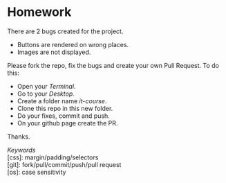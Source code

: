 # Homework #

There are 2 bugs created for the project.
 - Buttons are rendered on wrong places.
 - Images are not displayed.
  
Please fork the repo, fix the bugs and create your own Pull Request. To do this:
- Open your _Terminal_.
- Go to your _Desktop_.
- Create a folder name _it-course_.
- Clone this repo in this new folder.
- Do your fixes, commit and push.
- On your github page create the PR.
  
  
Thanks.  
  
  
_Keywords_  
[css]: margin/padding/selectors  
[git]: fork/pull/commit/push/pull request  
[os]: case sensitivity  
